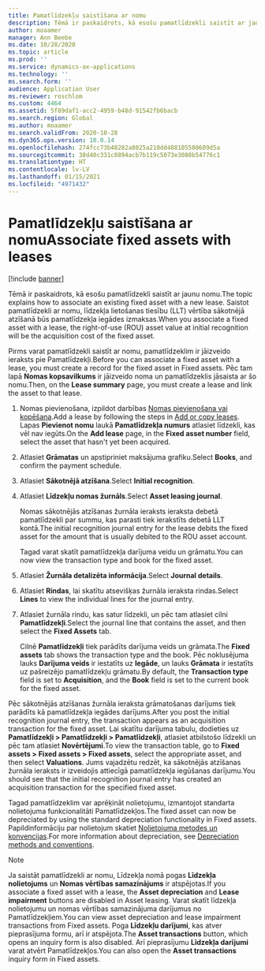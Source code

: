 ```yaml
---
title: Pamatlīdzekļu saistīšana ar nomu
description: Tēmā ir paskaidrots, kā esošu pamatlīdzekli saistīt ar jaunu nomu.
author: moaamer
manager: Ann Beebe
ms.date: 10/28/2020
ms.topic: article
ms.prod: ''
ms.service: dynamics-ax-applications
ms.technology: ''
ms.search.form: ''
audience: Application User
ms.reviewer: roschlom
ms.custom: 4464
ms.assetid: 5f89daf1-acc2-4959-b48d-91542fb6bacb
ms.search.region: Global
ms.author: moaamer
ms.search.validFrom: 2020-10-28
ms.dyn365.ops.version: 10.0.14
ms.openlocfilehash: 274fcc73b48282a8025a210dd488105500609d5a
ms.sourcegitcommit: 38d40c331c8894acb7b119c5073e3088b54776c1
ms.translationtype: HT
ms.contentlocale: lv-LV
ms.lasthandoff: 01/15/2021
ms.locfileid: "4971432"
---
```

# <a name="associate-fixed-assets-with-leases"></a><span data-ttu-id="d044b-103">Pamatlīdzekļu saistīšana ar nomu</span><span class="sxs-lookup"><span data-stu-id="d044b-103">Associate fixed assets with leases</span></span>

[!include [banner](../includes/banner.md)]

<span data-ttu-id="d044b-104">Tēmā ir paskaidrots, kā esošu pamatlīdzekli saistīt ar jaunu nomu.</span><span class="sxs-lookup"><span data-stu-id="d044b-104">The topic explains how to associate an existing fixed asset with a new lease.</span></span> <span data-ttu-id="d044b-105">Saistot pamatlīdzekli ar nomu, līdzekļa lietošanas tiesību (LLT) vērtība sākotnējā atzīšanā būs pamatlīdzekļa iegādes izmaksas.</span><span class="sxs-lookup"><span data-stu-id="d044b-105">When you associate a fixed asset with a lease, the right-of-use (ROU) asset value at initial recognition will be the acquisition cost of the fixed asset.</span></span>

<span data-ttu-id="d044b-106">Pirms varat pamatlīdzekli saistīt ar nomu, pamatlīdzeklim ir jāizveido ieraksts pie Pamatlīdzekļi.</span><span class="sxs-lookup"><span data-stu-id="d044b-106">Before you can associate a fixed asset with a lease, you must create a record for the fixed asset in Fixed assets.</span></span> <span data-ttu-id="d044b-107">Pēc tam lapā **Nomas kopsavilkums** ir jāizveido noma un pamatlīdzeklis jāsaista ar šo nomu.</span><span class="sxs-lookup"><span data-stu-id="d044b-107">Then, on the **Lease summary** page, you must create a lease and link the asset to that lease.</span></span>

1. <span data-ttu-id="d044b-108">Nomas pievienošana, izpildot darbības [Nomas pievienošana vai kopēšana](add-lease.md).</span><span class="sxs-lookup"><span data-stu-id="d044b-108">Add a lease by following the steps in [Add or copy leases](add-lease.md).</span></span> <span data-ttu-id="d044b-109">Lapas **Pievienot nomu** laukā **Pamatlīdzekļa numurs** atlasiet līdzekli, kas vēl nav iegūts.</span><span class="sxs-lookup"><span data-stu-id="d044b-109">On the **Add lease** page, in the **Fixed asset number** field, select the asset that hasn't yet been acquired.</span></span>
2. <span data-ttu-id="d044b-110">Atlasiet **Grāmatas** un apstipriniet maksājuma grafiku.</span><span class="sxs-lookup"><span data-stu-id="d044b-110">Select **Books**, and confirm the payment schedule.</span></span>
3. <span data-ttu-id="d044b-111">Atlasiet **Sākotnējā atzīšana**.</span><span class="sxs-lookup"><span data-stu-id="d044b-111">Select **Initial recognition**.</span></span>
4. <span data-ttu-id="d044b-112">Atlasiet **Līdzekļu nomas žurnāls**.</span><span class="sxs-lookup"><span data-stu-id="d044b-112">Select **Asset leasing journal**.</span></span>

    <span data-ttu-id="d044b-113">Nomas sākotnējās atzīšanas žurnāla ieraksts ieraksta debetā pamatlīdzekli par summu, kas parasti tiek ierakstīts debetā LLT kontā.</span><span class="sxs-lookup"><span data-stu-id="d044b-113">The initial recognition journal entry for the lease debits the fixed asset for the amount that is usually debited to the ROU asset account.</span></span>

    <span data-ttu-id="d044b-114">Tagad varat skatīt pamatlīdzekļa darījuma veidu un grāmatu.</span><span class="sxs-lookup"><span data-stu-id="d044b-114">You can now view the transaction type and book for the fixed asset.</span></span>

5. <span data-ttu-id="d044b-115">Atlasiet **Žurnāla detalizēta informācija**.</span><span class="sxs-lookup"><span data-stu-id="d044b-115">Select **Journal details**.</span></span>
6. <span data-ttu-id="d044b-116">Atlasiet **Rindas**, lai skatītu atsevišķas žurnāla ieraksta rindas.</span><span class="sxs-lookup"><span data-stu-id="d044b-116">Select **Lines** to view the individual lines for the journal entry.</span></span>
7. <span data-ttu-id="d044b-117">Atlasiet žurnāla rindu, kas satur līdzekli, un pēc tam atlasiet cilni **Pamatlīdzekļi**.</span><span class="sxs-lookup"><span data-stu-id="d044b-117">Select the journal line that contains the asset, and then select the **Fixed Assets** tab.</span></span>

    <span data-ttu-id="d044b-118">Cilnē **Pamatlīdzekļi** tiek parādīts darījuma veids un grāmata.</span><span class="sxs-lookup"><span data-stu-id="d044b-118">The **Fixed assets** tab shows the transaction type and the book.</span></span> <span data-ttu-id="d044b-119">Pēc noklusējuma lauks **Darījuma veids** ir iestatīts uz **Iegāde**, un lauks **Grāmata** ir iestatīts uz pašreizējo pamatlīdzekļu grāmatu.</span><span class="sxs-lookup"><span data-stu-id="d044b-119">By default, the **Transaction type** field is set to **Acquisition**, and the **Book** field is set to the current book for the fixed asset.</span></span>

<span data-ttu-id="d044b-120">Pēc sākotnējās atzīšanas žurnāla ieraksta grāmatošanas darījums tiek parādīts kā pamatlīdzekļa iegādes darījums.</span><span class="sxs-lookup"><span data-stu-id="d044b-120">After you post the initial recognition journal entry, the transaction appears as an acquisition transaction for the fixed asset.</span></span> <span data-ttu-id="d044b-121">Lai skatītu darījuma tabulu, dodieties uz **Pamatlīdzekļi \> Pamatlīdzekļi \> Pamatlīdzekļi**, atlasiet atbilstošo līdzekli un pēc tam atlasiet **Novērtējumi**.</span><span class="sxs-lookup"><span data-stu-id="d044b-121">To view the transaction table, go to **Fixed assets \> Fixed assets \> Fixed assets**, select the appropriate asset, and then select **Valuations**.</span></span> <span data-ttu-id="d044b-122">Jums vajadzētu redzēt, ka sākotnējās atzīšanas žurnāla ieraksts ir izveidojis attiecīgā pamatlīdzekļa iegūšanas darījumu.</span><span class="sxs-lookup"><span data-stu-id="d044b-122">You should see that the initial recognition journal entry has created an acquisition transaction for the specified fixed asset.</span></span>

<span data-ttu-id="d044b-123">Tagad pamatlīdzeklim var aprēķināt nolietojumu, izmantojot standarta nolietojuma funkcionalitāti Pamatlīdzekļos.</span><span class="sxs-lookup"><span data-stu-id="d044b-123">The fixed asset can now be depreciated by using the standard depreciation functionality in Fixed assets.</span></span> <span data-ttu-id="d044b-124">Papildinformāciju par nolietojum skatiet [Nolietojuma metodes un konvencijas](../fixed-assets/depreciation-methods-conventions.md).</span><span class="sxs-lookup"><span data-stu-id="d044b-124">For more information about depreciation, see [Depreciation methods and conventions](../fixed-assets/depreciation-methods-conventions.md).</span></span>

> [!NOTE]
> <span data-ttu-id="d044b-125">Ja saistāt pamatlīdzekli ar nomu, Līdzekļa nomā pogas **Līdzekļa nolietojums** un **Nomas vērtības samazinājums** ir atspējotas.</span><span class="sxs-lookup"><span data-stu-id="d044b-125">If you associate a fixed asset with a lease, the **Asset depreciation** and **Lease impairment** buttons are disabled in Asset leasing.</span></span> <span data-ttu-id="d044b-126">Varat skatīt līdzekļa nolietojumu un nomas vērtības samazinājuma darījumus no Pamatlīdzekļiem.</span><span class="sxs-lookup"><span data-stu-id="d044b-126">You can view asset depreciation and lease impairment transactions from Fixed assets.</span></span> <span data-ttu-id="d044b-127">Poga **Līdzekļu darījumi**, kas atver pieprasījuma formu, arī ir atspējota.</span><span class="sxs-lookup"><span data-stu-id="d044b-127">The **Asset transactions** button, which opens an inquiry form is also disabled.</span></span> <span data-ttu-id="d044b-128">Arī pieprasījumu **Līdzekļa darījumi** varat atvērt Pamatlīdzekļos.</span><span class="sxs-lookup"><span data-stu-id="d044b-128">You can also open the **Asset transactions** inquiry form in Fixed assets.</span></span>  
